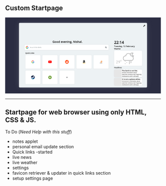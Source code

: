 Custom Startpage
---
![alt text][logo]

[logo]: Screenshot.png "Screenshot of startpage"
---
Startpage for web browser using only HTML, CSS & JS.
---
To Do (*Need Help with this stuff*)

* notes applet
* personal email update section
* Quick links -started
* live news 
* live weather 
* settings
* favicon retriever & updater in quick links section
* setup settings page
